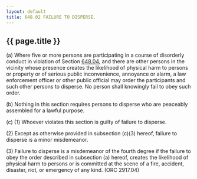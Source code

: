 ```yaml
---
layout: default 
title: 648.02 FAILURE TO DISPERSE.
---
```


{{ page.title }}
----------------

​(a) Where five or more persons are participating in a course of
disorderly conduct in violation of Section [648.04](34d074ff.html), and
there are other persons in the vicinity whose presence creates the
likelihood of physical harm to persons or property or of serious public
inconvenience, annoyance or alarm, a law enforcement officer or other
public official may order the participants and such other persons to
disperse. No person shall knowingly fail to obey such order.

​(b) Nothing in this section requires persons to disperse who are
peaceably assembled for a lawful purpose.

​(c) (1) Whoever violates this section is guilty of failure to disperse.

​(2) Except as otherwise provided in subsection (c)(3) hereof, failure
to disperse is a minor misdemeanor.

​(3) Failure to disperse is a misdemeanor of the fourth degree if the
failure to obey the order described in subsection (a) hereof, creates
the likelihood of physical harm to persons or is committed at the scene
of a fire, accident, disaster, riot, or emergency of any kind. (ORC
2917.04)
